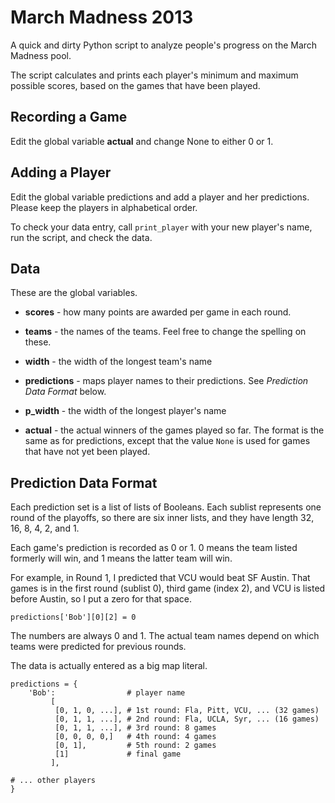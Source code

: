 # March Madness 2013

A quick and dirty Python script to analyze people's progress on the
March Madness pool.

The script calculates and prints each player's minimum and maximum
possible scores, based on the games that have been played.


## Recording a Game

Edit the global variable **actual** and change None to either 0 or 1.


## Adding a Player

Edit the global variable predictions and add a player and her predictions.
Please keep the players in alphabetical order.

To check your data entry, call `print_player` with your new player's name, run
the script, and check the data.


## Data

These are the global variables.

 - **scores** - how many points are awarded per game in each round.
 
 - **teams** - the names of the teams.  Feel free to change the spelling
    on these.
    
 - **width** - the width of the longest team's name
 
 - **predictions** - maps player names to their predictions.  See
   _Prediction Data Format_ below.
   
 - **p_width** - the width of the longest player's name   
 
 - **actual** - the actual winners of the games played so far.
   The format is the same as for predictions, except that the value
   `None` is used for games that have not yet been played.


## Prediction Data Format
 
Each prediction set is a list of lists of Booleans.  Each sublist
represents one round of the playoffs, so there are six inner lists,
and they have length  32, 16, 8, 4, 2, and 1.
 
Each game's prediction is recorded as 0 or 1.  0 means the team
listed formerly will win, and 1 means the latter team will win.
 
For example, in Round 1, I predicted that VCU would beat
SF Austin.  That games is in the first round (sublist 0), third game
(index 2), and VCU is listed before Austin, so I put a zero for that space.

    predictions['Bob'][0][2] = 0
    
The numbers are always 0 and 1.  The actual team names depend on which
teams were predicted for previous rounds.

The data is actually entered as a big map literal.

    predictions = {
        'Bob':                # player name
             [
              [0, 1, 0, ...], # 1st round: Fla, Pitt, VCU, ... (32 games)
              [0, 1, 1, ...], # 2nd round: Fla, UCLA, Syr, ... (16 games)
              [0, 1, 1, ...], # 3rd round: 8 games
              [0, 0, 0, 0,]   # 4th round: 4 games
              [0, 1],         # 5th round: 2 games
              [1]             # final game
             ],

    # ... other players
    }
 
 
